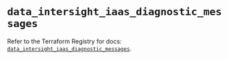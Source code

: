 # `data_intersight_iaas_diagnostic_messages`

Refer to the Terraform Registry for docs: [`data_intersight_iaas_diagnostic_messages`](https://registry.terraform.io/providers/ciscodevnet/intersight/1.0.71/docs/data-sources/iaas_diagnostic_messages).
